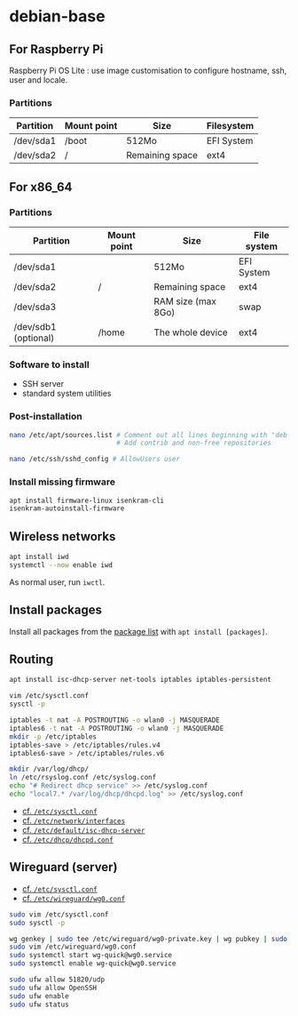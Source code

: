 # debian-base

## For Raspberry Pi

Raspberry Pi OS Lite : use image customisation to configure hostname, ssh, user and locale.

### Partitions

Partition | Mount point | Size                   | Filesystem
--------- | ----------- | ---------------------- | ----------
/dev/sda1 | /boot       | 512Mo                  | EFI System
/dev/sda2 | /           | Remaining space        | ext4

## For x86_64

### Partitions

Partition            | Mount point | Size               | File system
-------------------- | ----------- | ------------------ | ----------------
/dev/sda1            |             | 512Mo              | EFI System
/dev/sda2            | /           | Remaining space    | ext4
/dev/sda3            |             | RAM size (max 8Go) | swap
/dev/sdb1 (optional) | /home       | The whole device   | ext4

### Software to install

- SSH server
- standard system utilities

### Post-installation

```sh
nano /etc/apt/sources.list # Comment out all lines beginning with "deb cdrom:..."
                           # Add contrib and non-free repositories

nano /etc/ssh/sshd_config # AllowUsers user
```

### Install missing firmware

```sh
apt install firmware-linux isenkram-cli
isenkram-autoinstall-firmware
```

## Wireless networks

```sh
apt install iwd
systemctl --now enable iwd
```

As normal user, run `iwctl`. 

## Install packages

Install all packages from the [package list](package-list.txt) with `apt install [packages]`.

## Routing 

```sh
apt install isc-dhcp-server net-tools iptables iptables-persistent

vim /etc/sysctl.conf
sysctl -p

iptables -t nat -A POSTROUTING -o wlan0 -j MASQUERADE 
iptables6 -t nat -A POSTROUTING -o wlan0 -j MASQUERADE 
mkdir -p /etc/iptables
iptables-save > /etc/iptables/rules.v4
iptables6-save > /etc/iptables/rules.v6

mkdir /var/log/dhcp/
ln /etc/rsyslog.conf /etc/syslog.conf
echo "# Redirect dhcp service" >> /etc/syslog.conf
echo "local7.* /var/log/dhcp/dhcpd.log" >> /etc/syslog.conf
```

- [cf. `/etc/sysctl.conf`](etc/sysctl.conf)
- [cf. `/etc/network/interfaces`](etc/network/interfaces)
- [cf. `/etc/default/isc-dhcp-server`](etc/default/isc-dhcp-server)
- [cf. `/etc/dhcp/dhcpd.conf`](etc/dhcp/dhcpd.conf)


## Wireguard (server)

- [cf. `/etc/sysctl.conf`](etc/sysctl.conf)
- [cf. `/etc/wireguard/wg0.conf`](etc/wireguard/wg0.conf)

```sh
sudo vim /etc/sysctl.conf
sudo sysctl -p

wg genkey | sudo tee /etc/wireguard/wg0-private.key | wg pubkey | sudo tee /etc/wireguard/wg0-public.key
sudo vim /etc/wireguard/wg0.conf
sudo systemctl start wg-quick@wg0.service
sudo systemctl enable wg-quick@wg0.service

sudo ufw allow 51820/udp
sudo ufw allow OpenSSH
sudo ufw enable
sudo ufw status
```
